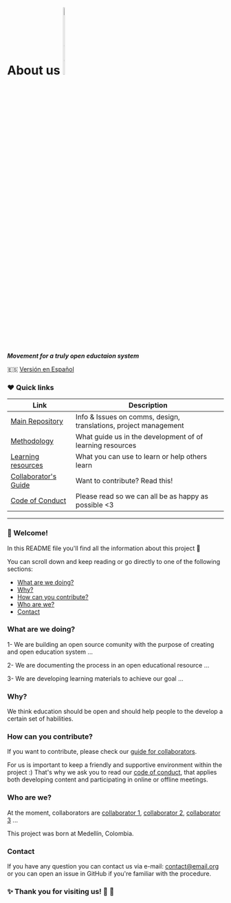 # About us <img src="super logo" width=3% height=20% alt="a logo we don't have yet">  
***Movement for a truly open eductaion system***

:es: [Versión en Español](_ES/README_ES.md)

### :heart: Quick links

|Link|Description|
|-----|------|
|[Main Repository]()|Info & Issues on comms, design, translations, project management
|[Methodology]()| What guide us in the development of of learning resources
|[Learning resources]()| What you can use to learn or help others learn
|[Collaborator's Guide](CONTRIBUTING.md)| Want to contribute? Read this!
|[Code of Conduct](CODE_OF_CONDUCT.md)| Please read so we can all be as happy as possible <3

*** 
### :tada: Welcome!

In this README file you'll find all the information about this project :raised_hands:

You can scroll down and keep reading or go directly to one of the following sections:

* [What are we doing?](#what-are-we-doing)
* [Why?](#why)
* [How can you contribute?](#how-can-you-contribute)
* [Who are we?](#who-are-we)
* [Contact](#contact)


### What are we doing?

1- We are building an open source comunity with the purpose of creating and open education system ...

2- We are documenting the process in an open educational resource ...

3- We are developing learning materials to achieve our goal ...

### Why? 

We think education should be open and should help people to the develop a certain set of habilities.

### How can you contribute?
If you want to contribute, please check our [guide for collaborators](CONTRIBUTING.md). 

For us is important to keep a friendly and supportive environment within the project :) That's why we ask you to read our [code of conduct](CODE_OF_CONDUCT.md), that applies both developing content and participating in online or offline meetings.

### Who are we?
At the moment, collaborators are [collaborator 1](), [collaborator 2](), [collaborator 3]() ...

This project was born at Medellín, Colombia.

### Contact
If you have any question you can contact us via e-mail: <contact@email.org> or you can open an issue in GitHub if you're familiar with the procedure.

### :sparkles: Thank you for visiting us! :star2: :sparkling_heart:
